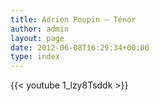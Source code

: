 ```yaml
---
title: Adrien Poupin – Ténor
author: admin
layout: page
date: 2012-06-08T16:29:34+00:00
type: index
---
```



{{< youtube 1_lzy8Tsddk >}}

